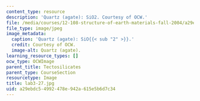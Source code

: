 ```yaml
---
content_type: resource
description: 'Quartz (agate): SiO2. Courtesy of OCW.'
file: /media/courses/12-108-structure-of-earth-materials-fall-2004/a29ebdc54992478e942a615e5b6d7c34_lab3-27.jpg
file_type: image/jpeg
image_metadata:
  caption: 'Quartz (agate): SiO{{< sub "2" >}}.'
  credit: Courtesy of OCW.
  image-alt: Quartz (agate).
learning_resource_types: []
ocw_type: OCWImage
parent_title: Tectosilicates
parent_type: CourseSection
resourcetype: Image
title: lab3-27.jpg
uid: a29ebdc5-4992-478e-942a-615e5b6d7c34
---
```

